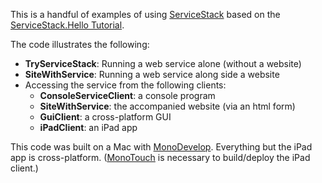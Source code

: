 This is a handful of examples of using [ServiceStack][] 
based on the [ServiceStack.Hello Tutorial][TUT].

The code illustrates the following:

- **TryServiceStack**: Running a web service alone (without a website)
- **SiteWithService**: Running a web service along side a website
- Accessing the service from the following clients:
  - **ConsoleServiceClient**: a console program
  - **SiteWithService**: the accompanied website (via an html form)
  - **GuiClient**: a cross-platform GUI
  - **iPadClient**: an iPad app

This code was built on a Mac with [MonoDevelop][]. Everything but the iPad app is cross-platform.  ([MonoTouch][] is necessary to build/deploy the iPad client.)

[ServiceStack]: http://servicestack.net
[TUT]: http://servicestack.net/ServiceStack.Hello/
[MonoDevelop]: http://monodevelop.com
[MonoTouch]: http://xamarin.com/monotouch



